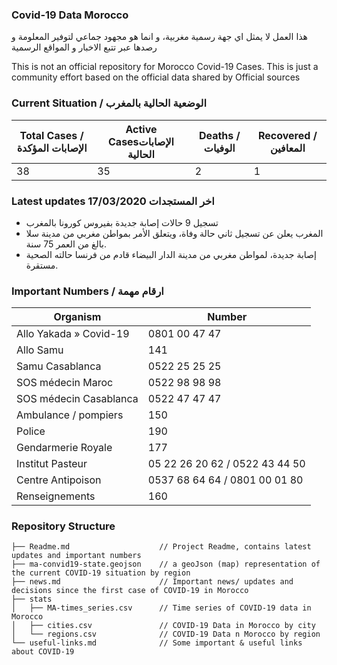### Covid-19 Data Morocco


هذا العمل لا يمثل اي جهة رسمية مغربية، و انما هو مجهود جماعي لتوفير المعلومة و رصدها عبر تتبع الاخبار و المواقع الرسمية

This is not an official repository for Morocco Covid-19 Cases. This is just a community effort based on the official data shared by Official sources

###  Current Situation / الوضعية الحالية بالمغرب

| Total Cases / الإصابات المؤكدة 	| Active Casesالإصابات الحالية 	| Deaths / الوفيات 	| Recovered / المعافين 	  |
|--------------------------------	|------------------------------	|------------------	|----------------------	|
|               38               	|              35              	|         2        	|           1          	|

### Latest updates 17/03/2020 اخر المستجدات
+ تسجيل 9 حالات إصابة جديدة بفيروس كورونا بالمغرب
+ المغرب يعلن عن تسجيل ثاني حالة وفاة، ويتعلق الأمر بمواطن مغربي من مدينة سلا بالغ من العمر 75 سنة.
+ إصابة جديدة، لمواطن  مغربي من مدينة الدار البيضاء قادم من فرنسا حالته الصحية مستقرة.


### Important Numbers / ارقام مهمة 
| Organism               | Number                         |
| ---------------------- | ------------------------------ |
| Allo Yakada » Covid-19 | 0801 00 47 47                  |
| Allo Samu              | 141                            |
| Samu Casablanca        | 0522 25 25 25                  |
| SOS médecin Maroc      | 0522 98 98 98                  |
| SOS médecin Casablanca | 0522 47 47 47                  |
| Ambulance / pompiers   | 150                            |
| Police                 | 190                            |
| Gendarmerie Royale     | 177                            |
| Institut Pasteur       | 05 22 26 20 62 / 0522 43 44 50 |
| Centre Antipoison      | 0537 68 64 64 / 0801 00 01 80  |
| Renseignements         | 160                            |

### Repository Structure
```
├── Readme.md                    // Project Readme, contains latest updates and important numbers
├── ma-convid19-state.geojson    // a geoJson (map) representation of the current COVID-19 situation by region
├── news.md                      // Important news/ updates and decisions since the first case of COVID-19 in Morocco
├── stats
│   ├── MA-times_series.csv      // Time series of COVID-19 data in Morocco
│   ├── cities.csv               // COVID-19 Data in Morocco by city
│   └── regions.csv              // COVID-19 Data n Morocco by region
└── useful-links.md              // Some important & useful links about COVID-19
```
